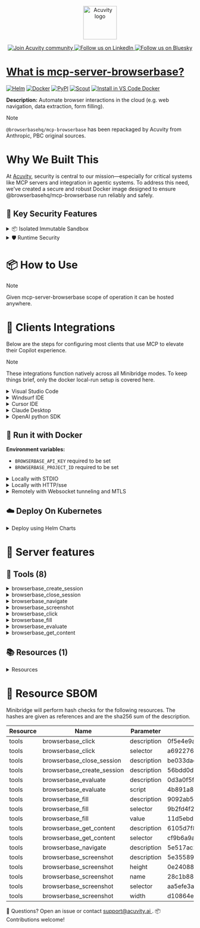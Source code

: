 <p align="center">
  <a href="https://acuvity.ai">
    <picture>
      <img src="https://mma.prnewswire.com/media/2544052/Acuvity__Logo.jpg" height="90" alt="Acuvity logo"/>
    </picture>
  </a>
</p>
<p align="center">
  <a href="https://discord.gg/BkU7fBkrNk">
    <img src="https://img.shields.io/badge/Acuvity-Join-7289DA?logo=discord&logoColor=fff" alt="Join Acuvity community" />
  </a>
<a href="https://www.linkedin.com/company/acuvity/">
    <img src="https://img.shields.io/badge/LinkedIn-Follow-7289DA" alt="Follow us on LinkedIn" />
  </a>
<a href="https://bsky.app/profile/acuvity.bsky.social">
    <img src="https://img.shields.io/badge/Bluesky-Follow-7289DA"?logo=bluesky&logoColor=fff" alt="Follow us on Bluesky" />
</p>


# What is mcp-server-browserbase?

[![Helm](https://img.shields.io/badge/1.0.0-3775A9?logo=helm&label=Charts&logoColor=fff)](https://hub.docker.com/r/acuvity/mcp-server-browserbase/tags/)
[![Docker](https://img.shields.io/docker/image-size/acuvity/mcp-server-browserbase/0.5.1?logo=docker&logoColor=fff&label=0.5.1)](https://hub.docker.com/r/acuvity/mcp-server-browserbase)
[![PyPI](https://img.shields.io/badge/0.5.1-3775A9?logo=pypi&logoColor=fff&label=@browserbasehq/mcp-browserbase)](https://github.com/browserbase/mcp-server-browserbase)
[![Scout](https://img.shields.io/badge/Active-3775A9?logo=docker&logoColor=fff&label=Scout)](https://hub.docker.com/r/acuvity/mcp-server-fetch/)
[![Install in VS Code Docker](https://img.shields.io/badge/VS_Code-One_click_install-0078d7?logo=githubcopilot)](https://insiders.vscode.dev/redirect/mcp/install?name=mcp-server-browserbase&config=%7B%22args%22%3A%5B%22run%22%2C%22-i%22%2C%22--rm%22%2C%22--read-only%22%2C%22-e%22%2C%22BROWSERBASE_API_KEY%22%2C%22-e%22%2C%22BROWSERBASE_PROJECT_ID%22%2C%22docker.io%2Facuvity%2Fmcp-server-browserbase%3A0.5.1%22%5D%2C%22command%22%3A%22docker%22%7D)

**Description:** Automate browser interactions in the cloud (e.g. web navigation, data extraction, form filling).

> [!NOTE]
> `@browserbasehq/mcp-browserbase` has been repackaged by Acuvity from Anthropic, PBC original sources.

# Why We Built This

At [Acuvity](https://acuvity.ai), security is central to our mission—especially for critical systems like MCP servers and integration in agentic systems.
To address this need, we've created a secure and robust Docker image designed to ensure @browserbasehq/mcp-browserbase run reliably and safely.

## 🔐 Key Security Features

<details>
<summary>📦 Isolated Immutable Sandbox </summary>

- **Isolated Execution**: All tools run within secure, containerized sandboxes to enforce process isolation and prevent lateral movement.
- **Non-root by Default**: Enforces least-privilege principles, minimizing the impact of potential security breaches.
- **Read-only Filesystem**: Ensures runtime immutability, preventing unauthorized modification.
- **Version Pinning**: Guarantees consistency and reproducibility across deployments by locking tool and dependency versions.
- **CVE Scanning**: Continuously scans images for known vulnerabilities using [Docker Scout](https://docs.docker.com/scout/) to support proactive mitigation.
- **SBOM & Provenance**: Delivers full supply chain transparency by embedding metadata and traceable build information."
</details>

<details>
<summary>🛡️ Runtime Security</summary>

**Minibridge Integration**: [Minibridge](https://github.com/acuvity/minibridge) establishes secure Agent-to-MCP connectivity, supports Rego/HTTP-based policy enforcement 🕵️, and simplifies orchestration.

Minibridge includes built-in guardrails that protect MCP server integrity and detect suspicious behaviors in real-time.:

- **Integrity Checks**: Ensures authenticity with runtime component hashing.
- **Threat Detection & Prevention with built-in Rego Policy**:
  - Covert‐instruction screening: Blocks any tool description or call arguments that match a wide list of "hidden prompt" phrases (e.g., "do not tell", "ignore previous instructions", Unicode steganography).
  - Schema-key misuse guard: Rejects tools or call arguments that expose internal-reasoning fields such as note, debug, context, etc., preventing jailbreaks that try to surface private metadata.
  - Sensitive-resource exposure check: Denies tools whose descriptions - or call arguments - reference paths, files, or patterns typically associated with secrets (e.g., .env, /etc/passwd, SSH keys).
  - Tool-shadowing detector: Flags wording like "instead of using" that might instruct an assistant to replace or override an existing tool with a different behavior.
  - Cross-tool ex-filtration filter: Scans responses and tool descriptions for instructions to invoke external tools not belonging to this server.
  - Credential / secret redaction mutator: Automatically replaces recognised tokens formats with `[REDACTED]` in outbound content.

These controls ensure robust runtime integrity, prevent unauthorized behavior, and provide a foundation for secure-by-design system operations.
</details>


# 📦 How to Use


> [!NOTE]
> Given mcp-server-browserbase scope of operation it can be hosted anywhere.

# 🧰 Clients Integrations

Below are the steps for configuring most clients that use MCP to elevate their Copilot experience.

> [!NOTE]
> These integrations function natively across all Minibridge modes.
> To keep things brief, only the docker local-run setup is covered here.

<details>
<summary>Visual Studio Code</summary>

To get started immediately, you can use the "one-click" link below:

[![Install in VS Code Docker](https://img.shields.io/badge/VS_Code-One_click_install-0078d7?logo=githubcopilot)](https://insiders.vscode.dev/redirect/mcp/install?name=mcp-server-browserbase&config=%7B%22args%22%3A%5B%22run%22%2C%22-i%22%2C%22--rm%22%2C%22--read-only%22%2C%22-e%22%2C%22BROWSERBASE_API_KEY%22%2C%22-e%22%2C%22BROWSERBASE_PROJECT_ID%22%2C%22docker.io%2Facuvity%2Fmcp-server-browserbase%3A0.5.1%22%5D%2C%22command%22%3A%22docker%22%7D)

## Global scope

Press `ctrl + shift + p` and type `Preferences: Open User Settings JSON` to add the following section:

```json
{
  "mcp": {
    "servers": {
      "acuvity-mcp-server-browserbase": {
        "env": {
          "BROWSERBASE_API_KEY": "TO_BE_SET",
          "BROWSERBASE_PROJECT_ID": "TO_BE_SET"
        },
        "command": "docker",
        "args": [
          "run",
          "-i",
          "--rm",
          "--read-only",
          "-e",
          "BROWSERBASE_API_KEY",
          "-e",
          "BROWSERBASE_PROJECT_ID",
          "docker.io/acuvity/mcp-server-browserbase:0.5.1"
        ]
      }
    }
  }
}
```

## Workspace scope

In your workspace create a file called `.vscode/mcp.json` and add the following section:

```json
{
  "servers": {
    "acuvity-mcp-server-browserbase": {
      "env": {
        "BROWSERBASE_API_KEY": "TO_BE_SET",
        "BROWSERBASE_PROJECT_ID": "TO_BE_SET"
      },
      "command": "docker",
      "args": [
        "run",
        "-i",
        "--rm",
        "--read-only",
        "-e",
        "BROWSERBASE_API_KEY",
        "-e",
        "BROWSERBASE_PROJECT_ID",
        "docker.io/acuvity/mcp-server-browserbase:0.5.1"
      ]
    }
  }
}
```

> To pass secrets you should use the `promptString` input type described in the [Visual Studio Code documentation](https://code.visualstudio.com/docs/copilot/chat/mcp-servers).

</details>

<details>
<summary>Windsurf IDE</summary>

In `~/.codeium/windsurf/mcp_config.json` add the following section:

```json
{
  "mcpServers": {
    "acuvity-mcp-server-browserbase": {
      "env": {
        "BROWSERBASE_API_KEY": "TO_BE_SET",
        "BROWSERBASE_PROJECT_ID": "TO_BE_SET"
      },
      "command": "docker",
      "args": [
        "run",
        "-i",
        "--rm",
        "--read-only",
        "-e",
        "BROWSERBASE_API_KEY",
        "-e",
        "BROWSERBASE_PROJECT_ID",
        "docker.io/acuvity/mcp-server-browserbase:0.5.1"
      ]
    }
  }
}
```

See [Windsurf documentation](https://docs.windsurf.com/windsurf/mcp) for more info.

</details>

<details>
<summary>Cursor IDE</summary>

Add the following JSON block to your mcp configuration file:
- `~/.cursor/mcp.json` for global scope
- `.cursor/mcp.json` for project scope

```json
{
  "mcpServers": {
    "acuvity-mcp-server-browserbase": {
      "env": {
        "BROWSERBASE_API_KEY": "TO_BE_SET",
        "BROWSERBASE_PROJECT_ID": "TO_BE_SET"
      },
      "command": "docker",
      "args": [
        "run",
        "-i",
        "--rm",
        "--read-only",
        "-e",
        "BROWSERBASE_API_KEY",
        "-e",
        "BROWSERBASE_PROJECT_ID",
        "docker.io/acuvity/mcp-server-browserbase:0.5.1"
      ]
    }
  }
}
```

See [cursor documentation](https://docs.cursor.com/context/model-context-protocol) for more information.

</details>
<details>

<summary>Claude Desktop</summary>

In the `claude_desktop_config.json` configuration file add the following section:

```json
{
  "mcpServers": {
    "acuvity-mcp-server-browserbase": {
      "env": {
        "BROWSERBASE_API_KEY": "TO_BE_SET",
        "BROWSERBASE_PROJECT_ID": "TO_BE_SET"
      },
      "command": "docker",
      "args": [
        "run",
        "-i",
        "--rm",
        "--read-only",
        "-e",
        "BROWSERBASE_API_KEY",
        "-e",
        "BROWSERBASE_PROJECT_ID",
        "docker.io/acuvity/mcp-server-browserbase:0.5.1"
      ]
    }
  }
}
```

See [Anthropic documentation](https://docs.anthropic.com/en/docs/agents-and-tools/mcp) for more information.
</details>

<details>
<summary>OpenAI python SDK</summary>

## Running locally

```python
async with MCPServerStdio(
    params={
        "env": {"BROWSERBASE_API_KEY":"TO_BE_SET","BROWSERBASE_PROJECT_ID":"TO_BE_SET"},
        "command": "docker",
        "args": ["run","-i","--rm","--read-only","-e","BROWSERBASE_API_KEY","-e","BROWSERBASE_PROJECT_ID","docker.io/acuvity/mcp-server-browserbase:0.5.1"]
    }
) as server:
    tools = await server.list_tools()
```

## Running remotely

```python
async with MCPServerSse(
    params={
        "url": "http://<ip>:<port>/sse",
    }
) as server:
    tools = await server.list_tools()
```

See [OpenAI Agents SDK docs](https://openai.github.io/openai-agents-python/mcp/) for more info.

</details>

## 🐳 Run it with Docker
**Environment variables:**
  - `BROWSERBASE_API_KEY` required to be set
  - `BROWSERBASE_PROJECT_ID` required to be set


<details>
<summary>Locally with STDIO</summary>

In your client configuration set:

- command: `docker`
- arguments: `run -i --rm --read-only -e BROWSERBASE_API_KEY -e BROWSERBASE_PROJECT_ID docker.io/acuvity/mcp-server-browserbase:0.5.1`

</details>

<details>
<summary>Locally with HTTP/sse</summary>

Simply run as:

```console
docker run -i --rm --read-only -e BROWSERBASE_API_KEY -e BROWSERBASE_PROJECT_ID docker.io/acuvity/mcp-server-browserbase:0.5.1
```

Add `-p <localport>:8000` to expose the port.

Then on your application/client, you can configure to use something like:

```json
{
  "mcpServers": {
    "acuvity-mcp-server-browserbase": {
      "url": "http://localhost:<localport>/sse",
    }
  }
}
```

You might have to use different ports for different tools.

</details>

<details>
<summary>Remotely with Websocket tunneling and MTLS </summary>

> This section assume you are familiar with TLS and certificates and will require:
> - a server certificate with proper DNS/IP field matching your tool deployment.
> - a client-ca used to sign client certificates

1. Start the server in `backend` mode
 - add an environment variable like `-e MINIBRIDGE_MODE=backend`
 - add the TLS certificates (recommended) through a volume let's say `/certs` ex (`-v $PWD/certs:/certs`)
 - instruct minibridge to use those certs with
   - `-e MINIBRIDGE_TLS_SERVER_CERT=/certs/server-cert.pem`
   - `-e MINIBRIDGE_TLS_SERVER_KEY=/certs/server-key.pem`
   - `-e MINIBRIDGE_TLS_SERVER_KEY_PASS=optional`
   - `-e MINIBRIDGE_TLS_SERVER_CLIENT_CA=/certs/client-ca.pem`

2. Start `minibridge` locally in frontend mode:
  - Get [minibridge](https://github.com/acuvity/minibridge) binary for your OS.

In your client configuration, Minibridge works like any other STDIO command.

Example for Claude Desktop:

```json
{
  "mcpServers": {
    "acuvity-mcp-server-browserbase": {
      "command": "minibridge",
      "args": ["frontend", "--backend", "wss://<remote-url>:8000/ws", "--tls-client-backend-ca", "/path/to/ca/that/signed/the/server-cert.pem/ca.pem", "--tls-client-cert", "/path/to/client-cert.pem", "--tls-client-key", "/path/to/client-key.pem"]
    }
  }
}
```

That's it.

Of course there are plenty of other options that minibridge can provide.

Don't be shy to ask question either.

</details>

## ☁️ Deploy On Kubernetes

<details>
<summary>Deploy using Helm Charts</summary>

### Chart settings requirements

This chart requires some mandatory information to be installed.

**Mandatory Secrets**:
  - `BROWSERBASE_API_KEY` secret to be set as secrets.BROWSERBASE_API_KEY either by `.value` or from existing with `.valueFrom`
  - `BROWSERBASE_PROJECT_ID` secret to be set as secrets.BROWSERBASE_PROJECT_ID either by `.value` or from existing with `.valueFrom`

### How to install

You can inspect the chart:

```console
helm show chart oci://docker.io/acuvity/mcp-server-browserbase --version 1.0.0-
````

You can inspect the values that you can configure:

```console
helm show values oci://docker.io/acuvity/mcp-server-browserbase --version 1.0.0
````

Install with helm

```console
helm install mcp-server-browserbase oci://docker.io/acuvity/mcp-server-browserbase --version 1.0.0
```

From there your MCP server mcp-server-browserbase will be reachable by default through `http/sse` from inside the cluster using the Kubernetes Service `mcp-server-browserbase` on port `8000` by default. You can change that by looking at the `service` section of the `values.yaml` file.

### How to Monitor

The deployment will create a Kubernetes service with a `healthPort`, that is used for liveness probes and readiness probes. This health port can also be used by the monitoring stack of your choice and exposes metrics under the `/metrics` path.

See full charts [Readme](https://github.com/acuvity/mcp-servers-registry/tree/main/mcp-server-browserbase/charts/mcp-server-browserbase/README.md) for more details about settings.

</details>

# 🧠 Server features

## 🧰 Tools (8)
<details>
<summary>browserbase_create_session</summary>

**Description**:

```
Create a new cloud browser session using Browserbase
```

**Parameter**:

| Name | Type | Description | Required? |
|-----------|------|-------------|-----------|
</details>
<details>
<summary>browserbase_close_session</summary>

**Description**:

```
Close a browser session on Browserbase
```

**Parameter**:

| Name | Type | Description | Required? |
|-----------|------|-------------|-----------|
| sessionId | string | not set | Yes
</details>
<details>
<summary>browserbase_navigate</summary>

**Description**:

```
Navigate to a URL
```

**Parameter**:

| Name | Type | Description | Required? |
|-----------|------|-------------|-----------|
| url | string | not set | Yes
</details>
<details>
<summary>browserbase_screenshot</summary>

**Description**:

```
Take a screenshot of the current page or a specific element
```

**Parameter**:

| Name | Type | Description | Required? |
|-----------|------|-------------|-----------|
| height | number | Height in pixels (default: 600) | No
| name | string | Name for the screenshot | Yes
| selector | string | CSS selector for element to screenshot | No
| width | number | Width in pixels (default: 800) | No
</details>
<details>
<summary>browserbase_click</summary>

**Description**:

```
Click an element on the page
```

**Parameter**:

| Name | Type | Description | Required? |
|-----------|------|-------------|-----------|
| selector | string | CSS selector for element to click | Yes
</details>
<details>
<summary>browserbase_fill</summary>

**Description**:

```
Fill out an input field
```

**Parameter**:

| Name | Type | Description | Required? |
|-----------|------|-------------|-----------|
| selector | string | CSS selector for input field | Yes
| value | string | Value to fill | Yes
</details>
<details>
<summary>browserbase_evaluate</summary>

**Description**:

```
Execute JavaScript in the browser console
```

**Parameter**:

| Name | Type | Description | Required? |
|-----------|------|-------------|-----------|
| script | string | JavaScript code to execute | Yes
</details>
<details>
<summary>browserbase_get_content</summary>

**Description**:

```
Extract all content from the current page
```

**Parameter**:

| Name | Type | Description | Required? |
|-----------|------|-------------|-----------|
| selector | string | Optional CSS selector to get content from specific elements (default: returns whole page) | No
</details>

## 📚 Resources (1)

<details>
<summary>Resources</summary>

| Name | Mime type | URI| Content |
|-----------|------|-------------|-----------|
| Browser console logs | text/plain | console://logs | - |

</details>


# 🔐 Resource SBOM

Minibridge will perform hash checks for the following resources. The hashes are given as references and are the sha256 sum of the description.

| Resource | Name | Parameter | Hash |
|-----------|------|------|------|
| tools | browserbase_click | description | 0f5e4e9a2e49b9860eacc68a7dc5312c71ab2f83be1734dcddbc8ce31fc7d82b |
| tools | browserbase_click | selector | a6922769712660b619584746585d94b11a460d199e2cb84957988b6f9f7cd3bf |
| tools | browserbase_close_session | description | be033dac5747af43f17a5e254bd24af517866cab1af756a72549b19d9292a250 |
| tools | browserbase_create_session | description | 56bdd0db0c370258b7b7ef2d4604f7602a46d68d3f7cdae47dcf8bb48305c774 |
| tools | browserbase_evaluate | description | 0d3a0f5f637a3ca339c8c9bef048bb7db6e97e99b3e930af4f90036cf0ae0eac |
| tools | browserbase_evaluate | script | 4b891a8ea8149f7f674a0058530d3027453331b59fdc8dd937f97530abe2917d |
| tools | browserbase_fill | description | 9092ab55b68d8d48b44cd4637d7c45d295489784406d1d0b2811c64eb390c12e |
| tools | browserbase_fill | selector | 9b2fd4f2a301cda1ab585f8de553e53bf5907a4b15ee68f56f075d6e57464d23 |
| tools | browserbase_fill | value | 11d5ebd4e421f3e0f32524bf28a9c06bfce4a5f82b89ad49f4636dce92377c8f |
| tools | browserbase_get_content | description | 6105d7f8013e0ad9af3aeaeb5638755ccc8337aeb2e402ea526aead14e030569 |
| tools | browserbase_get_content | selector | cf9b6a9a4d253d7e4cbb921429945fcc70861aebf48bd8c8a0e6c61201352ade |
| tools | browserbase_navigate | description | 5e517ac29796df4781d6e8f8b3be061cc694f0c8e027f40e42ce0739e887b1d5 |
| tools | browserbase_screenshot | description | 5e3558916850d55baa3a9b5dfaec0755a8c16f6bcd03be7a78aadbc65745da85 |
| tools | browserbase_screenshot | height | 0e240884937c1dc91c541aaeceb007bb3bb0994e396a1652edb748fa6198615d |
| tools | browserbase_screenshot | name | 28c1b883362fcf9a1205e2015271212cbc322322343879408bd5b191917b3379 |
| tools | browserbase_screenshot | selector | aa5efe3a86a6ab130c1c81e671113a8be57294dedf3bbde39fe0088fea2c14d5 |
| tools | browserbase_screenshot | width | d10864eef69042788f00ea5522b84a05480ff9a1479b27cc6cdfa409a2304060 |


💬 Questions? Open an issue or contact [ support@acuvity.ai ](mailto:support@acuvity.ai).
📦 Contributions welcome!
